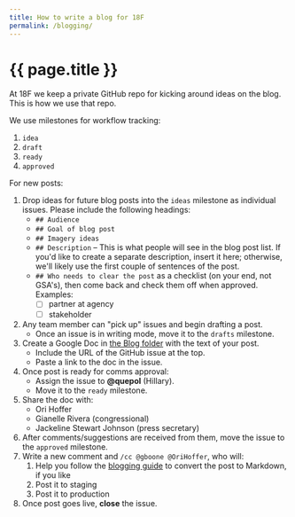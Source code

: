 ```yaml
---
title: How to write a blog for 18F
permalink: /blogging/
---
```

# {{ page.title }}

At 18F we keep a private GitHub repo for kicking around ideas on the blog. This is how we use that repo.

We use milestones for workflow tracking:

1. `idea`
1. `draft`
1. `ready`
1. `approved`

For new posts:

1. Drop ideas for future blog posts into the `ideas` milestone as individual issues. Please include the following headings:
    * `## Audience`
    * `## Goal of blog post`
    * `## Imagery ideas`
    * `## Description` – This is what people will see in the blog post list. If you'd like to create a separate description, insert it here; otherwise, we'll likely use the first couple of sentences of the post.
    * `## Who needs to clear the post` as a checklist (on your end, not GSA's), then come back and check them off when approved. Examples:
        * [ ] partner at agency
        * [ ] stakeholder
1. Any team member can "pick up" issues and begin drafting a post.
    * Once an issue is in writing mode, move it to the `drafts` milestone.
1. Create a Google Doc in [the Blog folder](https://drive.google.com/a/gsa.gov/#folders/0B-y3CqI2T1nndGE0c191NGtUTEU) with the text of your post.
    * Include the URL of the GitHub issue at the top.
    * Paste a link to the doc in the issue.
1. Once post is ready for comms approval:
    * Assign the issue to **@quepol** (Hillary).
    * Move it to the `ready` milestone.
1. Share the doc with:
    * Ori Hoffer
    * Gianelle Rivera (congressional)
    * Jackeline Stewart Johnson (press secretary)
1. After comments/suggestions are received from them, move the issue to the `approved` milestone.
1. Write a new comment and `/cc @gboone @OriHoffer`, who will:
    1. Help you follow the [blogging guide](https://github.com/18F/18f.gsa.gov/blob/staging/blogging.md) to convert the post to Markdown, if you like
    1. Post it to staging
    1. Post it to production
1. Once post goes live, **close** the issue.

